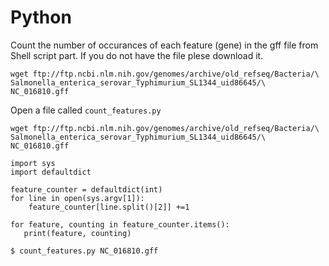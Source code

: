 # Python

Count the number of occurances of each feature (gene) in the gff file from
Shell script part. If you do not have the file plese download it.

```
wget ftp://ftp.ncbi.nlm.nih.gov/genomes/archive/old_refseq/Bacteria/\
Salmonella_enterica_serovar_Typhimurium_SL1344_uid86645/\
NC_016810.gff
```

Open a file called `count_features.py`


```
wget ftp://ftp.ncbi.nlm.nih.gov/genomes/archive/old_refseq/Bacteria/\
Salmonella_enterica_serovar_Typhimurium_SL1344_uid86645/\
NC_016810.gff
```

```
import sys
import defaultdict

feature_counter = defaultdict(int)
for line in open(sys.argv[1]):
    feature_counter[line.split()[2]] +=1

for feature, counting in feature_counter.items():
   print(feature, counting)
```

```
$ count_features.py NC_016810.gff
```